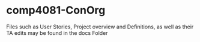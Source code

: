 # comp4081-ConOrg
Files such as User Stories, Project overview
and Definitions, as well as their TA edits
may be found in the docs Folder
